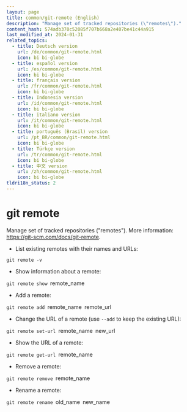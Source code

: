 ```yaml
---
layout: page
title: common/git-remote (English)
description: "Manage set of tracked repositories (\"remotes\")."
content_hash: 574adb370c52085f707b668a2e407be41c44a915
last_modified_at: 2024-01-31
related_topics:
  - title: Deutsch version
    url: /de/common/git-remote.html
    icon: bi bi-globe
  - title: español version
    url: /es/common/git-remote.html
    icon: bi bi-globe
  - title: français version
    url: /fr/common/git-remote.html
    icon: bi bi-globe
  - title: Indonesia version
    url: /id/common/git-remote.html
    icon: bi bi-globe
  - title: italiano version
    url: /it/common/git-remote.html
    icon: bi bi-globe
  - title: português (Brasil) version
    url: /pt_BR/common/git-remote.html
    icon: bi bi-globe
  - title: Türkçe version
    url: /tr/common/git-remote.html
    icon: bi bi-globe
  - title: 中文 version
    url: /zh/common/git-remote.html
    icon: bi bi-globe
tldri18n_status: 2
---
```

# git remote

Manage set of tracked repositories ("remotes").
More information: <https://git-scm.com/docs/git-remote>.

- List existing remotes with their names and URLs:

`git remote -v`

- Show information about a remote:

`git remote show `<span class="tldr-var badge badge-pill bg-dark-lm bg-white-dm text-white-lm text-dark-dm font-weight-bold">remote_name</span>

- Add a remote:

`git remote add `<span class="tldr-var badge badge-pill bg-dark-lm bg-white-dm text-white-lm text-dark-dm font-weight-bold">remote_name</span>` `<span class="tldr-var badge badge-pill bg-dark-lm bg-white-dm text-white-lm text-dark-dm font-weight-bold">remote_url</span>

- Change the URL of a remote (use `--add` to keep the existing URL):

`git remote set-url `<span class="tldr-var badge badge-pill bg-dark-lm bg-white-dm text-white-lm text-dark-dm font-weight-bold">remote_name</span>` `<span class="tldr-var badge badge-pill bg-dark-lm bg-white-dm text-white-lm text-dark-dm font-weight-bold">new_url</span>

- Show the URL of a remote:

`git remote get-url `<span class="tldr-var badge badge-pill bg-dark-lm bg-white-dm text-white-lm text-dark-dm font-weight-bold">remote_name</span>

- Remove a remote:

`git remote remove `<span class="tldr-var badge badge-pill bg-dark-lm bg-white-dm text-white-lm text-dark-dm font-weight-bold">remote_name</span>

- Rename a remote:

`git remote rename `<span class="tldr-var badge badge-pill bg-dark-lm bg-white-dm text-white-lm text-dark-dm font-weight-bold">old_name</span>` `<span class="tldr-var badge badge-pill bg-dark-lm bg-white-dm text-white-lm text-dark-dm font-weight-bold">new_name</span>
